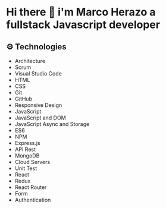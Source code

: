 # Hi there 👋 i'm Marco Herazo a fullstack Javascript developer
## ⚙ Technologies 
- Architecture
- Scrum
- Visual Studio Code
- HTML
- CSS
- Git
- GitHub
- Responsive Design
- JavaScript
- JavaScript and DOM
- JavaScript Async and Storage
- ES6
- NPM
- Express.js
- API Rest
- MongoDB
- Cloud Servers
- Unit Test
- React
- Redux
- React Router
- Form
- Authentication
